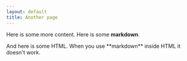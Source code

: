 ```yaml
---
layout: default
title: Another page
---
```


Here is some more content. Here is some **markdown**.

<p>And here is some <abbr>HTML</abbr>. When you use **markdown** inside HTML it doesn't work.</p>
